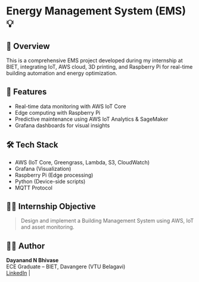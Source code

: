 # Energy Management System (EMS) 💡

## 🔧 Overview

This is a comprehensive EMS project developed during my internship at BIET, integrating IoT, AWS cloud, 3D printing, and Raspberry Pi for real-time building automation and energy optimization.

## 🧠 Features

- Real-time data monitoring with AWS IoT Core
- Edge computing with Raspberry Pi
- Predictive maintenance using AWS IoT Analytics & SageMaker
- Grafana dashboards for visual insights


## 🛠️ Tech Stack

- AWS (IoT Core, Greengrass, Lambda, S3, CloudWatch)
- Grafana (Visualization)
- Raspberry Pi (Edge processing)
- Python (Device-side scripts)
- MQTT Protocol


## 🧑‍🎓 Internship Objective

> Design and implement a Building Management System using AWS, IoT and asset monitoring.

## 🙋‍♂️ Author

**Dayanand N Bhivase**  
ECE Graduate – BIET, Davangere (VTU Belagavi)  
[LinkedIn](linkedin.com/in/dayanand-bhivase-762776318) |


